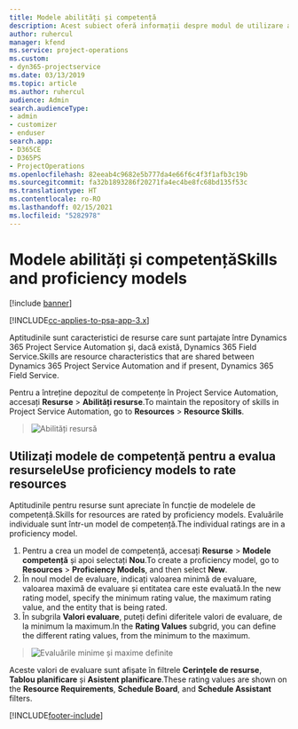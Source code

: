 ```yaml
---
title: Modele abilități și competență
description: Acest subiect oferă informații despre modul de utilizare a modelelor de abilități și competență.
author: ruhercul
manager: kfend
ms.service: project-operations
ms.custom:
- dyn365-projectservice
ms.date: 03/13/2019
ms.topic: article
ms.author: ruhercul
audience: Admin
search.audienceType:
- admin
- customizer
- enduser
search.app:
- D365CE
- D365PS
- ProjectOperations
ms.openlocfilehash: 82eeab4c9682e5b777da4e66f6c4f3f1afb3c19b
ms.sourcegitcommit: fa32b1893286f20271fa4ec4be8fc68bd135f53c
ms.translationtype: HT
ms.contentlocale: ro-RO
ms.lasthandoff: 02/15/2021
ms.locfileid: "5282978"
---
```

# <a name="skills-and-proficiency-models"></a><span data-ttu-id="13ce0-103">Modele abilități și competență</span><span class="sxs-lookup"><span data-stu-id="13ce0-103">Skills and proficiency models</span></span>

[!include [banner](../includes/psa-now-project-operations.md)]

[!INCLUDE[cc-applies-to-psa-app-3.x](../includes/cc-applies-to-psa-app-3x.md)]

<span data-ttu-id="13ce0-104">Aptitudinile sunt caracteristici de resurse care sunt partajate între Dynamics 365 Project Service Automation și, dacă există, Dynamics 365 Field Service.</span><span class="sxs-lookup"><span data-stu-id="13ce0-104">Skills are resource characteristics that are shared between Dynamics 365 Project Service Automation and if present, Dynamics 365 Field Service.</span></span> 

<span data-ttu-id="13ce0-105">Pentru a întreține depozitul de competențe în Project Service Automation, accesați **Resurse** \> **Abilități resurse**.</span><span class="sxs-lookup"><span data-stu-id="13ce0-105">To maintain the repository of skills in Project Service Automation, go to **Resources** \> **Resource Skills**.</span></span> 

> ![Abilități resursă](media/Resource-Management-image84.png)

## <a name="use-proficiency-models-to-rate-resources"></a><span data-ttu-id="13ce0-107">Utilizați modele de competență pentru a evalua resursele</span><span class="sxs-lookup"><span data-stu-id="13ce0-107">Use proficiency models to rate resources</span></span>

<span data-ttu-id="13ce0-108">Aptitudinile pentru resurse sunt apreciate în funcție de modelele de competență.</span><span class="sxs-lookup"><span data-stu-id="13ce0-108">Skills for resources are rated by proficiency models.</span></span> <span data-ttu-id="13ce0-109">Evaluările individuale sunt într-un model de competență.</span><span class="sxs-lookup"><span data-stu-id="13ce0-109">The individual ratings are in a proficiency model.</span></span> 

1. <span data-ttu-id="13ce0-110">Pentru a crea un model de competență, accesați **Resurse** \> **Modele competență** și apoi selectați **Nou**.</span><span class="sxs-lookup"><span data-stu-id="13ce0-110">To create a proficiency model, go to **Resources** \> **Proficiency Models**, and then select **New**.</span></span>
2. <span data-ttu-id="13ce0-111">În noul model de evaluare, indicați valoarea minimă de evaluare, valoarea maximă de evaluare și entitatea care este evaluată.</span><span class="sxs-lookup"><span data-stu-id="13ce0-111">In the new rating model, specify the minimum rating value, the maximum rating value, and the entity that is being rated.</span></span>
3. <span data-ttu-id="13ce0-112">În subgrila **Valori evaluare**, puteți defini diferitele valori de evaluare, de la minimum la maximum.</span><span class="sxs-lookup"><span data-stu-id="13ce0-112">In the **Rating Values** subgrid, you can define the different rating values, from the minimum to the maximum.</span></span>

> ![Evaluările minime și maxime definite](media/Resource-Management-image85.png)

<span data-ttu-id="13ce0-114">Aceste valori de evaluare sunt afișate în filtrele **Cerințele de resurse**, **Tablou planificare** și **Asistent planificare**.</span><span class="sxs-lookup"><span data-stu-id="13ce0-114">These rating values are shown on the **Resource Requirements**, **Schedule Board**, and **Schedule Assistant** filters.</span></span>


[!INCLUDE[footer-include](../includes/footer-banner.md)]